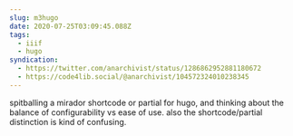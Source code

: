 ```yaml
---
slug: m3hugo
date: 2020-07-25T03:09:45.088Z
tags:
  - iiif
  - hugo
syndication:
  - https://twitter.com/anarchivist/status/1286862952881180672
  - https://code4lib.social/@anarchivist/104572324010238345
---
```

spitballing a mirador shortcode or partial for hugo, and thinking about the balance of configurability vs ease of use. also the shortcode/partial distinction is kind of confusing. 